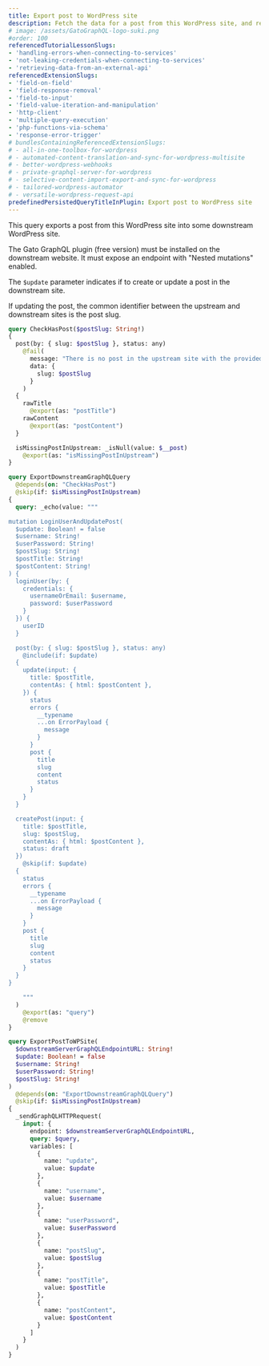 ```yaml
---
title: Export post to WordPress site
description: Fetch the data for a post from this WordPress site, and replicate it in some downstream WordPress site
# image: /assets/GatoGraphQL-logo-suki.png
#order: 100
referencedTutorialLessonSlugs:
- 'handling-errors-when-connecting-to-services'
- 'not-leaking-credentials-when-connecting-to-services'
- 'retrieving-data-from-an-external-api'
referencedExtensionSlugs:
- 'field-on-field'
- 'field-response-removal'
- 'field-to-input'
- 'field-value-iteration-and-manipulation'
- 'http-client'
- 'multiple-query-execution'
- 'php-functions-via-schema'
- 'response-error-trigger'
# bundlesContainingReferencedExtensionSlugs:
# - all-in-one-toolbox-for-wordpress
# - automated-content-translation-and-sync-for-wordpress-multisite
# - better-wordpress-webhooks
# - private-graphql-server-for-wordpress
# - selective-content-import-export-and-sync-for-wordpress
# - tailored-wordpress-automator
# - versatile-wordpress-request-api
predefinedPersistedQueryTitleInPlugin: Export post to WordPress site
---
```


This query exports a post from this WordPress site into some downstream WordPress site.

The Gato GraphQL plugin (free version) must be installed on the downstream website. It must expose an endpoint with "Nested mutations" enabled.

The `$update` parameter indicates if to create or update a post in the downstream site.

If updating the post, the common identifier between the upstream and downstream sites is the post slug.

```graphql
query CheckHasPost($postSlug: String!)
{
  post(by: { slug: $postSlug }, status: any)
    @fail(
      message: "There is no post in the upstream site with the provided slug"
      data: {
        slug: $postSlug
      }
    )
  {
    rawTitle
      @export(as: "postTitle")
    rawContent
      @export(as: "postContent")
  }

  isMissingPostInUpstream: _isNull(value: $__post)
    @export(as: "isMissingPostInUpstream")
}

query ExportDownstreamGraphQLQuery
  @depends(on: "CheckHasPost")
  @skip(if: $isMissingPostInUpstream)
{
  query: _echo(value: """

mutation LoginUserAndUpdatePost(
  $update: Boolean! = false
  $username: String!
  $userPassword: String!
  $postSlug: String!
  $postTitle: String!
  $postContent: String!
) {
  loginUser(by: {
    credentials: {
      usernameOrEmail: $username,
      password: $userPassword
    }
  }) {
    userID
  }

  post(by: { slug: $postSlug }, status: any)
    @include(if: $update)
  {
    update(input: {
      title: $postTitle,
      contentAs: { html: $postContent },
    }) {
      status
      errors {
        __typename
        ...on ErrorPayload {
          message
        }
      }
      post {
        title
        slug
        content
        status
      }
    }
  }

  createPost(input: {
    title: $postTitle,
    slug: $postSlug,
    contentAs: { html: $postContent },
    status: draft
  })
    @skip(if: $update)
  {
    status
    errors {
      __typename
      ...on ErrorPayload {
        message
      }
    }
    post {
      title
      slug
      content
      status
    }
  }
}

    """
  )
    @export(as: "query")
    @remove
}

query ExportPostToWPSite(
  $downstreamServerGraphQLEndpointURL: String!
  $update: Boolean! = false
  $username: String!
  $userPassword: String!
  $postSlug: String!
)
  @depends(on: "ExportDownstreamGraphQLQuery")
  @skip(if: $isMissingPostInUpstream)
{
  _sendGraphQLHTTPRequest(
    input: {
      endpoint: $downstreamServerGraphQLEndpointURL,
      query: $query,
      variables: [
        {
          name: "update",
          value: $update
        },
        {
          name: "username",
          value: $username
        },
        {
          name: "userPassword",
          value: $userPassword
        },
        {
          name: "postSlug",
          value: $postSlug
        },
        {
          name: "postTitle",
          value: $postTitle
        },
        {
          name: "postContent",
          value: $postContent
        }
      ]
    }
  )
}
```
